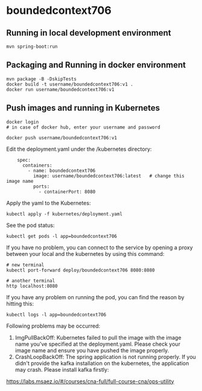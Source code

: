 # boundedcontext706

## Running in local development environment

```
mvn spring-boot:run
```

## Packaging and Running in docker environment

```
mvn package -B -DskipTests
docker build -t username/boundedcontext706:v1 .
docker run username/boundedcontext706:v1
```

## Push images and running in Kubernetes

```
docker login 
# in case of docker hub, enter your username and password

docker push username/boundedcontext706:v1
```

Edit the deployment.yaml under the /kubernetes directory:
```
    spec:
      containers:
        - name: boundedcontext706
          image: username/boundedcontext706:latest   # change this image name
          ports:
            - containerPort: 8080

```

Apply the yaml to the Kubernetes:
```
kubectl apply -f kubernetes/deployment.yaml
```

See the pod status:
```
kubectl get pods -l app=boundedcontext706
```

If you have no problem, you can connect to the service by opening a proxy between your local and the kubernetes by using this command:
```
# new terminal
kubectl port-forward deploy/boundedcontext706 8080:8080

# another terminal
http localhost:8080
```

If you have any problem on running the pod, you can find the reason by hitting this:
```
kubectl logs -l app=boundedcontext706
```

Following problems may be occurred:

1. ImgPullBackOff:  Kubernetes failed to pull the image with the image name you've specified at the deployment.yaml. Please check your image name and ensure you have pushed the image properly.
1. CrashLoopBackOff: The spring application is not running properly. If you didn't provide the kafka installation on the kubernetes, the application may crash. Please install kafka firstly:

https://labs.msaez.io/#/courses/cna-full/full-course-cna/ops-utility

